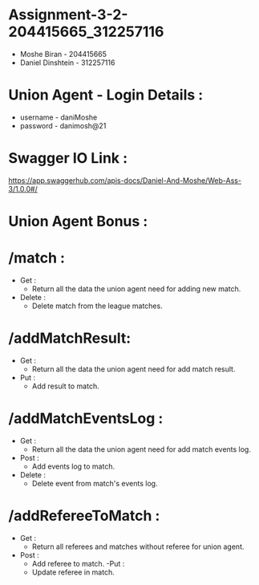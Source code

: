 # Assignment-3-2-204415665_312257116

- Moshe Biran - 204415665
- Daniel Dinshtein - 312257116

# Union Agent - Login Details :
- username - daniMoshe
- password - danimosh@21


# Swagger IO Link : 

https://app.swaggerhub.com/apis-docs/Daniel-And-Moshe/Web-Ass-3/1.0.0#/

# Union Agent Bonus :

# /match : 
- Get :
    - Return all the data the union agent need for adding new match.
- Delete :
    - Delete match from the league matches.

# /addMatchResult:
- Get :
    - Return all the data the union agent need for add match result.
- Put :
    - Add result to match.

# /addMatchEventsLog :
- Get :
    - Return all the data the union agent need for add match events log.
- Post : 
    - Add events log to match.
- Delete :
    - Delete event from match's events log.

# /addRefereeToMatch :
- Get :
    - Return all referees and matches without referee for union agent.
- Post :
    - Add referee to match.
-Put :
    - Update referee in match.


